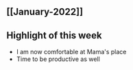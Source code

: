 [[January-2022]] 
---

## Highlight of this week
- I am now comfortable at Mama's place
- Time to be productive as well


